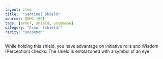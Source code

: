 ```yaml
---
layout: item
title:  "Sentinel Shield"
sources: [DMG.199]
tags: [armor, shield, uncommon]
category: "Armor (shield)"
rarity: "Uncommon"
---
```


While holding this shield, you have advantage on initiative rolls and Wisdom (Perception) checks. The shield is emblazoned with a symbol of an eye.